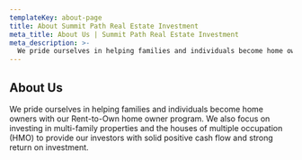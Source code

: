 ```yaml
---
templateKey: about-page
title: About Summit Path Real Estate Investment
meta_title: About Us | Summit Path Real Estate Investment
meta_description: >-
  We pride ourselves in helping families and individuals become home owners with our Rent-to-Own home owner program. We also focus on investing in multi-family properties and the houses of multiple occupation (HMO) to provide our investors with solid positive cash flow and strong return on investment.
---
```

## About Us

  We pride ourselves in helping families and individuals become home owners with our Rent-to-Own home owner program. We also focus on investing in multi-family properties and the houses of multiple occupation (HMO) to provide our investors with solid positive cash flow and strong return on investment.

